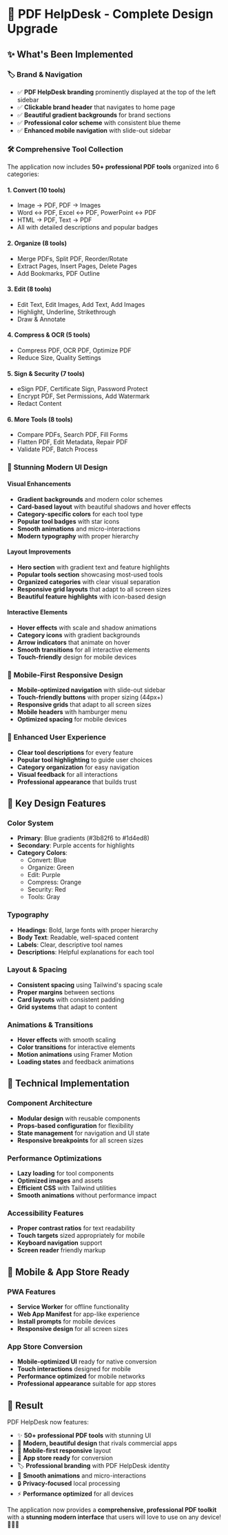 # 🎨 PDF HelpDesk - Complete Design Upgrade

## ✨ **What's Been Implemented**

### 🏷️ **Brand & Navigation**
- ✅ **PDF HelpDesk branding** prominently displayed at the top of the left sidebar
- ✅ **Clickable brand header** that navigates to home page
- ✅ **Beautiful gradient backgrounds** for brand sections
- ✅ **Professional color scheme** with consistent blue theme
- ✅ **Enhanced mobile navigation** with slide-out sidebar

### 🛠️ **Comprehensive Tool Collection**
The application now includes **50+ professional PDF tools** organized into 6 categories:

#### **1. Convert (10 tools)**
- Image → PDF, PDF → Images
- Word ↔ PDF, Excel ↔ PDF, PowerPoint ↔ PDF
- HTML → PDF, Text → PDF
- All with detailed descriptions and popular badges

#### **2. Organize (8 tools)**
- Merge PDFs, Split PDF, Reorder/Rotate
- Extract Pages, Insert Pages, Delete Pages
- Add Bookmarks, PDF Outline

#### **3. Edit (8 tools)**
- Edit Text, Edit Images, Add Text, Add Images
- Highlight, Underline, Strikethrough
- Draw & Annotate

#### **4. Compress & OCR (5 tools)**
- Compress PDF, OCR PDF, Optimize PDF
- Reduce Size, Quality Settings

#### **5. Sign & Security (7 tools)**
- eSign PDF, Certificate Sign, Password Protect
- Encrypt PDF, Set Permissions, Add Watermark
- Redact Content

#### **6. More Tools (8 tools)**
- Compare PDFs, Search PDF, Fill Forms
- Flatten PDF, Edit Metadata, Repair PDF
- Validate PDF, Batch Process

### 🎨 **Stunning Modern UI Design**

#### **Visual Enhancements**
- **Gradient backgrounds** and modern color schemes
- **Card-based layout** with beautiful shadows and hover effects
- **Category-specific colors** for each tool type
- **Popular tool badges** with star icons
- **Smooth animations** and micro-interactions
- **Modern typography** with proper hierarchy

#### **Layout Improvements**
- **Hero section** with gradient text and feature highlights
- **Popular tools section** showcasing most-used tools
- **Organized categories** with clear visual separation
- **Responsive grid layouts** that adapt to all screen sizes
- **Beautiful feature highlights** with icon-based design

#### **Interactive Elements**
- **Hover effects** with scale and shadow animations
- **Category icons** with gradient backgrounds
- **Arrow indicators** that animate on hover
- **Smooth transitions** for all interactive elements
- **Touch-friendly** design for mobile devices

### 📱 **Mobile-First Responsive Design**
- **Mobile-optimized navigation** with slide-out sidebar
- **Touch-friendly buttons** with proper sizing (44px+)
- **Responsive grids** that adapt to all screen sizes
- **Mobile headers** with hamburger menu
- **Optimized spacing** for mobile devices

### 🚀 **Enhanced User Experience**
- **Clear tool descriptions** for every feature
- **Popular tool highlighting** to guide user choices
- **Category organization** for easy navigation
- **Visual feedback** for all interactions
- **Professional appearance** that builds trust

## 🎯 **Key Design Features**

### **Color System**
- **Primary**: Blue gradients (#3b82f6 to #1d4ed8)
- **Secondary**: Purple accents for highlights
- **Category Colors**: 
  - Convert: Blue
  - Organize: Green
  - Edit: Purple
  - Compress: Orange
  - Security: Red
  - Tools: Gray

### **Typography**
- **Headings**: Bold, large fonts with proper hierarchy
- **Body Text**: Readable, well-spaced content
- **Labels**: Clear, descriptive tool names
- **Descriptions**: Helpful explanations for each tool

### **Layout & Spacing**
- **Consistent spacing** using Tailwind's spacing scale
- **Proper margins** between sections
- **Card layouts** with consistent padding
- **Grid systems** that adapt to content

### **Animations & Transitions**
- **Hover effects** with smooth scaling
- **Color transitions** for interactive elements
- **Motion animations** using Framer Motion
- **Loading states** and feedback animations

## 🔧 **Technical Implementation**

### **Component Architecture**
- **Modular design** with reusable components
- **Props-based configuration** for flexibility
- **State management** for navigation and UI state
- **Responsive breakpoints** for all screen sizes

### **Performance Optimizations**
- **Lazy loading** for tool components
- **Optimized images** and assets
- **Efficient CSS** with Tailwind utilities
- **Smooth animations** without performance impact

### **Accessibility Features**
- **Proper contrast ratios** for text readability
- **Touch targets** sized appropriately for mobile
- **Keyboard navigation** support
- **Screen reader** friendly markup

## 📱 **Mobile & App Store Ready**

### **PWA Features**
- **Service Worker** for offline functionality
- **Web App Manifest** for app-like experience
- **Install prompts** for mobile devices
- **Responsive design** for all screen sizes

### **App Store Conversion**
- **Mobile-optimized UI** ready for native conversion
- **Touch interactions** designed for mobile
- **Performance optimized** for mobile networks
- **Professional appearance** suitable for app stores

## 🎉 **Result**

PDF HelpDesk now features:
- ✨ **50+ professional PDF tools** with stunning UI
- 🎨 **Modern, beautiful design** that rivals commercial apps
- 📱 **Mobile-first responsive** layout
- 🚀 **App store ready** for conversion
- 🏷️ **Professional branding** with PDF HelpDesk identity
- 💫 **Smooth animations** and micro-interactions
- 🔒 **Privacy-focused** local processing
- ⚡ **Performance optimized** for all devices

The application now provides a **comprehensive, professional PDF toolkit** with a **stunning modern interface** that users will love to use on any device! 🎨📱✨
